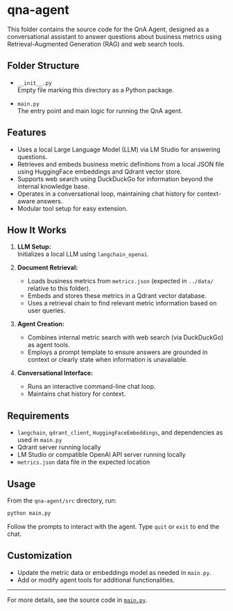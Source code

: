 # qna-agent

This folder contains the source code for the QnA Agent, designed as a conversational assistant to answer questions about business metrics using Retrieval-Augmented Generation (RAG) and web search tools.

## Folder Structure

- `__init__.py`  
  Empty file marking this directory as a Python package.

- `main.py`  
  The entry point and main logic for running the QnA agent.

## Features

- Uses a local Large Language Model (LLM) via LM Studio for answering questions.
- Retrieves and embeds business metric definitions from a local JSON file using HuggingFace embeddings and Qdrant vector store.
- Supports web search using DuckDuckGo for information beyond the internal knowledge base.
- Operates in a conversational loop, maintaining chat history for context-aware answers.
- Modular tool setup for easy extension.

## How It Works

1. **LLM Setup:**  
   Initializes a local LLM using `langchain_openai`.

2. **Document Retrieval:**  
   - Loads business metrics from `metrics.json` (expected in `../data/` relative to this folder).
   - Embeds and stores these metrics in a Qdrant vector database.
   - Uses a retrieval chain to find relevant metric information based on user queries.

3. **Agent Creation:**  
   - Combines internal metric search with web search (via DuckDuckGo) as agent tools.
   - Employs a prompt template to ensure answers are grounded in context or clearly state when information is unavailable.

4. **Conversational Interface:**  
   - Runs an interactive command-line chat loop.
   - Maintains chat history for context.

## Requirements

- `langchain`, `qdrant_client`, `HuggingFaceEmbeddings`, and dependencies as used in `main.py`
- Qdrant server running locally
- LM Studio or compatible OpenAI API server running locally
- `metrics.json` data file in the expected location

## Usage

From the `qna-agent/src` directory, run:

```bash
python main.py
```

Follow the prompts to interact with the agent. Type `quit` or `exit` to end the chat.

## Customization

- Update the metric data or embeddings model as needed in `main.py`.
- Add or modify agent tools for additional functionalities.

---

For more details, see the source code in [`main.py`](https://github.com/girishg-dh/agentic_ai_learning/blob/master/qna-agent/src/main.py).
